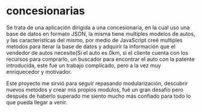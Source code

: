 # concesionarias

Se trata de una aplicación dirigida a una concesionaria, en la cual uso una base de datos en formato JSON, la misma
tiene multiples modelos de autos, y las caracteristicas del mismo, por medio de JavaScript creé multiples metodos para
iterar la base de datos y adquirir la información que el vendedor de autos necesite(Si el auto es 0km, si el cliente
cuenta con los recursos para comprarlo, un buscador para encontrar el auto con la patente introducida, este fue
un trabajo complicado, pero a la vez muy enriquecedor y motivador.

Este proyecto me sirvió para seguir repasando modularización, descubrir nuevos metodos y crear mis propios modulos,
fué un gran desafío pero después de haberlo superado me siento mucho más confiado para todo lo que pueda llegar a venir.
